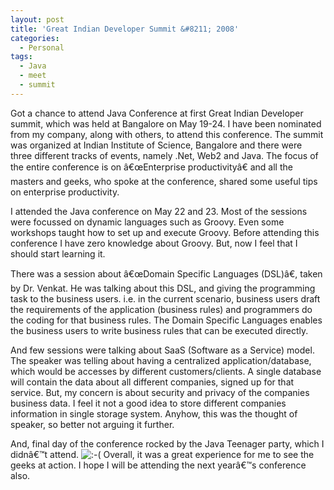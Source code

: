 ```yaml
---
layout: post
title: 'Great Indian Developer Summit &#8211; 2008'
categories:
  - Personal
tags:
  - Java
  - meet
  - summit
---
```


Got a chance to attend Java Conference at first Great Indian Developer summit, which was held at Bangalore on May 19-24. I have been nominated from my company, along with others, to attend this conference. The summit was organized at Indian Institute of Science, Bangalore and there were three different tracks of events, namely .Net, Web2 and Java. The focus of the entire conference is on â€œEnterprise productivityâ€ and all the masters and geeks, who spoke at the conference, shared some useful tips on enterprise productivity.

I attended the Java conference on May 22 and 23. Most of the sessions were focussed on dynamic languages such as Groovy. Even some workshops taught how to set up and execute Groovy. Before attending this conference I have zero knowledge about Groovy. But, now I feel that I should start learning it.

There was a session about â€œDomain Specific Languages (DSL)â€, taken by Dr. Venkat. He was talking about this DSL, and giving the programming task to the business users. i.e. in the current scenario, business users draft the requirements of the application (business rules) and programmers do the coding for that business rules. The Domain Specific Languages enables the business users to write business rules that can be executed directly.

And few sessions were talking about SaaS (Software as a Service) model. The speaker was telling about having a centralized application/database, which would be accesses by different customers/clients. A single database will contain the data about all different companies, signed up for that service. But, my concern is about security and privacy of the companies business data. I feel it not a good idea to store different companies information in single storage system. Anyhow, this was the thought of speaker, so better not arguing it further.

And, final day of the conference rocked by the Java Teenager party, which I didnâ€™t attend. ![:-(][1] Overall, it was a great experience for me to see the geeks at action. I hope I will be attending the next yearâ€™s conference also.

 [1]: http://veerasundar.com/blog/wp-includes/images/smilies/icon_sad.gif